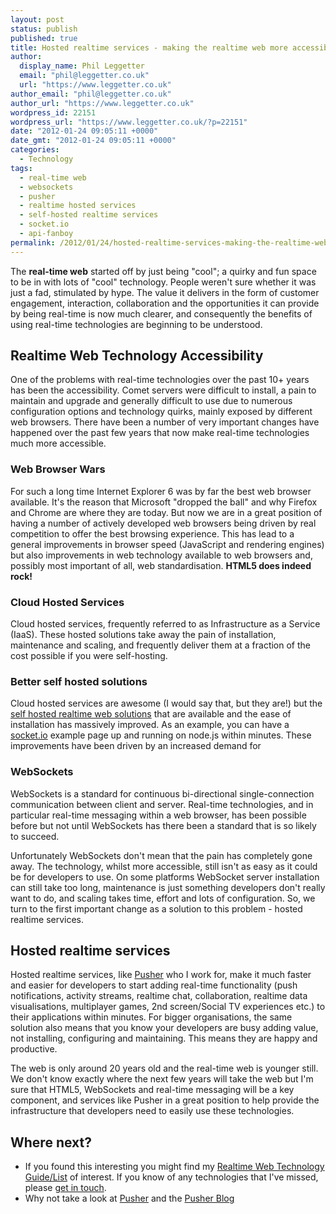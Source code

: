 ```yaml
---
layout: post
status: publish
published: true
title: Hosted realtime services - making the realtime web more accessible
author:
  display_name: Phil Leggetter
  email: "phil@leggetter.co.uk"
  url: "https://www.leggetter.co.uk"
author_email: "phil@leggetter.co.uk"
author_url: "https://www.leggetter.co.uk"
wordpress_id: 22151
wordpress_url: "https://www.leggetter.co.uk/?p=22151"
date: "2012-01-24 09:05:11 +0000"
date_gmt: "2012-01-24 09:05:11 +0000"
categories:
  - Technology
tags:
  - real-time web
  - websockets
  - pusher
  - realtime hosted services
  - self-hosted realtime services
  - socket.io
  - api-fanboy
permalink: /2012/01/24/hosted-realtime-services-making-the-realtime-web-more-accessible.html
---
```


<p>The <strong>real-time web</strong> started off by just being "cool"; a quirky and fun space to be in with lots of "cool" technology. People weren't sure whether it was just a fad, stimulated by hype. The value it delivers in the form of customer engagement, interaction, collaboration and the opportunities it can provide by being real-time is now much clearer, and consequently the benefits of using real-time technologies are beginning to be understood.</p>

<h2>Realtime Web Technology Accessibility</h2>
<p>One of the problems with real-time technologies over the past 10+ years has been the accessibility. Comet servers were difficult to install, a pain to maintain and upgrade and generally difficult to use due to numerous configuration options and technology quirks, mainly exposed by different web browsers. There have been a number of very important changes have happened over the past few years that now make real-time technologies much more accessible.</p>
<h3>Web Browser Wars</h3>
<p>For such a long time Internet Explorer 6 was by far the best web browser available. It's the reason that Microsoft "dropped the ball" and why Firefox and Chrome are where they are today. But now we are in a great position of having a number of actively developed web browsers being driven by real competition to offer the best browsing experience. This has lead to a general improvements in browser speed (JavaScript and rendering engines) but also improvements in web technology available to web browsers and, possibly most important of all, web standardisation. <strong>HTML5 does indeed rock!</strong></p>
<h3>Cloud Hosted Services</h3>
<p>Cloud hosted services, frequently referred to as Infrastructure as a Service (IaaS). These hosted solutions take away the pain of installation, maintenance and scaling, and frequently deliver them at a fraction of the cost possible if you were self-hosting.</p>
<h3>Better self hosted solutions</h3>
<p>Cloud hosted services are awesome (I would say that, but they are!) but the <a href="/real-time-web-technologies-guide#self-hosted">self hosted realtime web solutions</a> that are available and the ease of installation has massively improved. As an example, you can have a <a href="http://socket.io">socket.io</a> example page up and running on node.js within minutes. These improvements have been driven by an increased demand for</p>
<h3>WebSockets</h3>
<p>WebSockets is a standard for continuous bi-directional single-connection communication between client and server. Real-time technologies, and in particular real-time messaging within a web browser, has been possible before but not until WebSockets has there been a standard that is so likely to succeed.</p>
<p>Unfortunately WebSockets don't mean that the pain has completely gone away. The technology, whilst more accessible, still isn't as easy as it could be for developers to use. On some platforms WebSocket server installation can still take too long, maintenance is just something developers don't really want to do, and scaling takes time, effort and lots of configuration. So, we turn to the first important change as a solution to this problem - hosted realtime services.</p>
<h2>Hosted realtime services</h2>
<p>Hosted realtime services, like <a href="http://pusher.com">Pusher</a> who I work for, make it much faster and easier for developers to start adding real-time functionality (push notifications, activity streams, realtime chat, collaboration, realtime data visualisations, multiplayer games, 2nd screen/Social TV experiences etc.) to their applications within minutes. For bigger organisations, the same solution also means that you know your developers are busy adding value, not installing, configuring and maintaining. This means they are happy and productive.</p>
<p>The web is only around 20 years old and the real-time web is younger still. We don't know exactly where the next few years will take the web but I'm sure that HTML5, WebSockets and real-time messaging will be a key component, and services like Pusher in a great position to help provide the infrastructure that developers need to easily use these technologies.</p>
<h2>Where next?</h2>
<ul>
<li>If you found this interesting you might find my <a href="/real-time-web-technologies-guide">Realtime Web Technology Guide/List</a> of interest. If you know of any technologies that I've missed, please <a href="/contact-me">get in touch</a>.</li>
<li>Why not take a look at <a href="http://pusher.com">Pusher</a> and the <a href="http://blog.pusher.com">Pusher Blog</a></li>
</ul>
